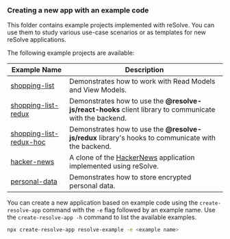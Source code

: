 ### Creating a new app with an example code

This folder contains example projects implemented with reSolve. You can use them to study various use-case scenarios or as templates for new reSolve applications.

The following example projects are available:

| Example Name                                                                                                                   | Description                                                                                             |
| ------------------------------------------------------------------------------------------------------------------------------ | ------------------------------------------------------------------------------------------------------- |
| [shopping-list](https://github.com/reimagined/resolve/tree/master/examples/ts/shopping-list)                                   | Demonstrates how to work with Read Models and View Models.                                              |
| [shopping-list-redux](https://github.com/reimagined/resolve/tree/master/examples/ts/shopping-list-redux)             | Demonstrates how to use the **@resolve-js/react-hooks** client library to communicate with the backend. |
| [shopping-list-redux-hoc](https://github.com/reimagined/resolve/tree/master/examples/ts/shopping-list-redux-hoc) | Demonstrates how to use the **@resolve-js/redux** library's hooks to communicate with the backend.      |
| [hacker-news](https://github.com/reimagined/resolve/tree/master/examples/ts/hacker-news)                                       | A clone of the [HackerNews](https://news.ycombinator.com/) application implemented using reSolve.       |
| [personal-data](https://github.com/reimagined/resolve/tree/master/examples/ts/personal-data)                                   | Demonstrates how to store encrypted personal data.                                                      |

You can create a new application based on example code using the `create-resolve-app` command with the `-e` flag followed by an example name. Use the `create-resolve-app -h` command to list the available examples.

```sh
npx create-resolve-app resolve-example -e <example name>
```
